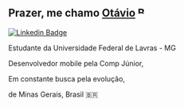 ## Prazer, me chamo [Otávio](https://github.com/otaviosbampato/) <img src="https://flagpedia.net/data/flags/h80/br.png" alt="Brazil Flag" width="22" height="14" style="vertical-align: middle; margin-top: -15px;">

[![Linkedin Badge](https://img.shields.io/badge/-LinkedIn-0e76a8?style=flat-square&logo=Linkedin&logoColor=white)](https://www.linkedin.com/in/otavio-sbampato/)

Estudante da Universidade Federal de Lavras - MG

Desenvolvedor mobile pela Comp Júnior,

Em constante busca pela evolução,

de Minas Gerais, Brasil <span>&#x1f1e7;&#x1f1f7;</span>
